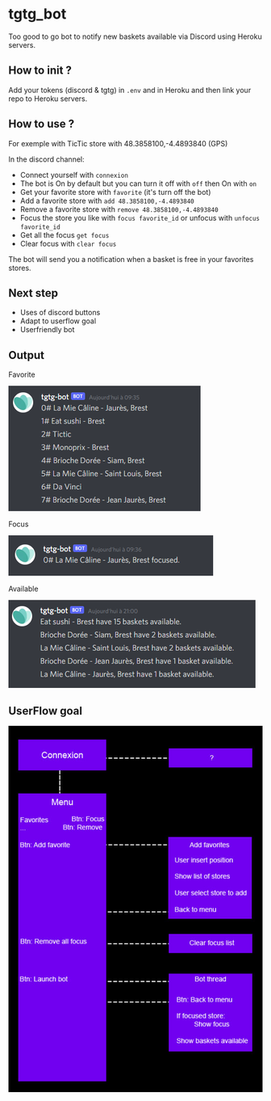 # tgtg_bot

Too good to go bot to notify new baskets available via Discord using Heroku servers.

## How to init ?

Add your tokens (discord & tgtg) in `.env` and in Heroku and then link your repo to Heroku servers.

## How to use ?

For exemple with TicTic store with 48.3858100,-4.4893840 (GPS)

In the discord channel:
- Connect yourself with `connexion`
- The bot is On by default but you can turn it off with `off` then On with `on`
- Get your favorite store with `favorite` (it's turn off the bot)
- Add a favorite store with `add 48.3858100,-4.4893840`
- Remove a favorite store with `remove 48.3858100,-4.4893840`
- Focus the store you like with `focus favorite_id` or unfocus with `unfocus favorite_id`
- Get all the focus `get focus`
- Clear focus with `clear focus`

The bot will send you a notification when a basket is free in your favorites stores.

## Next step

- Uses of discord buttons
- Adapt to userflow goal
- Userfriendly bot

## Output

Favorite

![alt text](https://github.com/ThomasCochou/TooGoodToGo_Discord_Bot/blob/main/exemple%20favorite.png?raw=true)

Focus

![alt text](https://github.com/ThomasCochou/TooGoodToGo_Discord_Bot/blob/main/exemple%20focus.png?raw=true)

Available

![alt text](https://github.com/ThomasCochou/TooGoodToGo_Discord_Bot/blob/main/exemple%20basket.png?raw=true)

## UserFlow goal

![alt text](https://github.com/ThomasCochou/TooGoodToGo_Discord_Bot/blob/main/userflow_1.jpg?raw=true)
